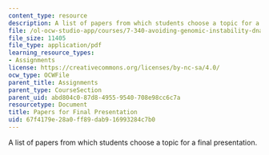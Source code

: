 ```yaml
---
content_type: resource
description: A list of papers from which students choose a topic for a final presentation.
file: /ol-ocw-studio-app/courses/7-340-avoiding-genomic-instability-dna-replication-the-cell-cycle-and-cancer-fall-2006/67f4179e28a0ff89dab916993284c7b0_final.pdf
file_size: 11405
file_type: application/pdf
learning_resource_types:
- Assignments
license: https://creativecommons.org/licenses/by-nc-sa/4.0/
ocw_type: OCWFile
parent_title: Assignments
parent_type: CourseSection
parent_uid: abd804c0-87d8-4955-9540-708e98cc6c7a
resourcetype: Document
title: Papers for Final Presentation
uid: 67f4179e-28a0-ff89-dab9-16993284c7b0
---
```

A list of papers from which students choose a topic for a final presentation.